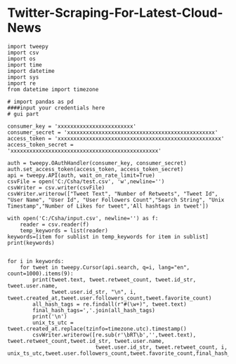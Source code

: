 # Twitter-Scraping-For-Latest-Cloud-News

    import tweepy
    import csv
    import os
    import time
    import datetime
    import sys
    import re
    from datetime import timezone

    # import pandas as pd
    ####input your credentials here
    # gui part

    consumer_key = 'xxxxxxxxxxxxxxxxxxxxxxxx'
    consumer_secret = 'xxxxxxxxxxxxxxxxxxxxxxxxxxxxxxxxxxxxxxxxxxxxxxx'
    access_token = 'xxxxxxxxxxxxxxxxxxxxxxxxxxxxxxxxxxxxxxxxxxxxxxxxxxxx'
    access_token_secret = 'xxxxxxxxxxxxxxxxxxxxxxxxxxxxxxxxxxxxxxxxxxxxxxx'

    auth = tweepy.OAuthHandler(consumer_key, consumer_secret)
    auth.set_access_token(access_token, access_token_secret)
    api = tweepy.API(auth, wait_on_rate_limit=True)
    csvFile = open('C:/Csha/test.csv', 'w',newline='')
    csvWriter = csv.writer(csvFile)
    csvWriter.writerow(["Tweet Text", "Number of Retweets", "Tweet Id", "User Name", "User Id", "User Followers Count","Search String", "Unix Timestamp","Number of Likes for tweet",'All hashtags in tweet'])

    with open('C:/Csha/input.csv', newline='') as f:
        reader = csv.reader(f)
        temp_keywords = list(reader)
    keywords=[item for sublist in temp_keywords for item in sublist]
    print(keywords)


    for i in keywords:
        for tweet in tweepy.Cursor(api.search, q=i, lang="en", count=1000).items(9):
            print(tweet.text, tweet.retweet_count, tweet.id_str, tweet.user.name,
                  tweet.user.id_str, "\n", i, tweet.created_at,tweet.user.followers_count,tweet.favorite_count)
            all_hash_tags = re.findall(r"#(\w+)", tweet.text)
            final_hash_tags=','.join(all_hash_tags)
            print('\n')
            unix_ts_utc = tweet.created_at.replace(tzinfo=timezone.utc).timestamp()
            csvWriter.writerow([re.sub(r'\bRT\b','',tweet.text), tweet.retweet_count,tweet.id_str, tweet.user.name,
                                tweet.user.id_str, tweet.retweet_count, i, unix_ts_utc,tweet.user.followers_count,tweet.favorite_count,final_hash_tags])
